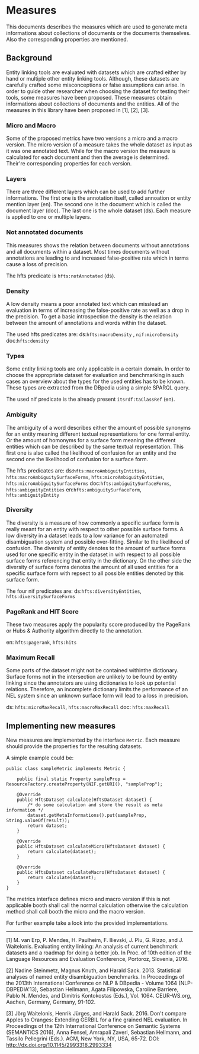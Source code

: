 # Measures

This documents describes the measures which are used to generate meta informations about
collections of documents or the documents themselves. Also the corresponding properties are
mentioned.

## Background 

Entity linking tools are evaluated with datasets which are crafted either by hand or multiple
other entity linking tools. Although, these datasets are carefully crafted some misconceptions
or false assumptions can arise. In order to guide other researcher when choosing the
dataset for testing their tools, some measures have been proposed. These measures obtain
informations about collections of documents and the entities. All of the measures
in this library have been proposed in [1], [2], [3].

### Micro and Macro

Some of the proposed metrics have two versions a micro and a macro version.
The micro version of a measure takes the whole dataset as input as it was one annotated text.
While for the macro version the measure is calculated for each document and then the average
is determined.  
Their're corresponding properties for each version.

### Layers

There are three different layers which can be used to add further informations. The first
one is the annotation itself, called annoation or entity mention layer (en). The second one
is the document which is called the document layer (doc). The last one is the whole dataset (ds).
Each measure is applied to one or multiple layers.

### Not annotated documents

This measures shows the relation between documents without annotations and all documents
within a dataset. Most times documents without annotations are leading to and increased 
false-positive rate which in terms cause a loss of precision.  

The hfts predicate is `hfts:notAnnotated` (ds).

### Density

A low density means a poor annotated text which can misslead an evaluation in terms
of increasing the false-positive rate as well as a drop in the precision.
To get a basic introspection the density is the relation between the amount
of annotations and words within the dataset.

The used hfts predicates are:
ds:`hfts:macroDensity` , `nif:microDensity`  
doc:`hfts:density`

### Types

Some entity linking tools are only applicable in a certain domain. 
In order to choose the appropriate dataset for evaluation and benchmarking
in such cases an overview about the types for the used entities has to be known.  
These types are extracted from the DBpedia using a simple SPARQL query.  

The used nif predicate is the already present `itsrdf:taClassRef` (en).

### Ambiguity

The ambiguity of a word describes either the amount of possible synonyms for an entity meaning 
different textual representations for one formal entity. Or the amount of homonyms for a surface form
meaning the different entities which can be described by the same textual representation.
This first one is also called the likelihood of confusion for an entity and the second one the likelihood
of confusion for a surface form.  

The hfts predicates are:
ds:`hfts:macroAmbiguityEntities`, `hfts:macroAmbiguitySurfaceForms`, `hfts:microAmbiguityEntities`, `hfts:microAmbiguitySurfaceForms` 
doc:`hfts:ambiguitySurfaceForms`, `hfts:ambiguityEntities` 
en:`hfts:ambiguitySurfaceForm`, `hfts:ambiguityEntity`

### Diversity

The diversity is a measure of how commonly a specific surface form is really meant for an entity
with respect to other possible surface forms. A low diversity in a dataset leads to a low variance
for an automated disambiguation system and possible over-fitting. Similar to the likelihood of confusion.
The diversity of entity denotes to the amount of surface forms used for one specific entity in
the dataset in with respect to all possible surface forms referencing that entity in the dictionary.
On the other side the diversity of surface forms denotes the amount of all used entities for a specific
surface form with repsect to all possible entities denoted by this surface form.

The four nif predicates are:
ds:`hfts:diversityEntities`, `hfts:diversitySurfaceForms`  

### PageRank and HIT Score

These two measures apply the popularity score produced by the PageRank or Hubs & Authority algorithm
directly to the annotation.

en: `hfts:pagerank`, `hfts:hits`

### Maximum Recall

Some parts of the dataset might not be contained withinthe dictionary. Surface forms not in the intersection are unlikely to be found by entity linking since the annotators are using dictionaries to look up potential relations.  Therefore,  an  incomplete  dictionary  limits  the performance of an NEL system since an unknown surface form will lead to a loss in precision.

ds: `hfts:microMaxRecall`, `hfts:macroMaxRecall`
doc: `hfts:maxRecall`

## Implementing new measures

New measures are implemented by the interface `Metric`. Each measure should provide the properties
for the resulting datasets.  

A simple example could be:

    public class sampleMetric implements Metric {

        public final static Property sampleProp = ResourceFactory.createProperty(NIF.getURI(), "sampleProp");

        @Override
        public HftsDataset calculate(HftsDataset dataset) {
            /* do some calculation and store the result as meta information */
            dataset.getMetaInformations().put(sampleProp, String.valueOf(result));
            return dataset;
        }

        @Override
        public HftsDataset calculateMicro(HftsDataset dataset) {
            return calculate(dataset);
        }

        @Override
        public HftsDataset calculateMacro(HftsDataset dataset) {
            return calculate(dataset);
        }
    }

The metrics interface defines micro and macro version if this is not applicable booth shall
call the normal calculation otherwise the calculation method shall call booth the micro and the macro version.  

For further example take a look into the provided implementations.
___

[1] M. van Erp, P. Mendes, H. Paulheim, F. Ilievski, J. Plu, G. Rizzo, and J. Waitelonis. Evaluating entity linking: An analysis of current benchmark datasets and a roadmap for doing a better job. In Proc. of 10th edition of the Language Resources and Evaluation Conference, Portoroz, Slovenia, 2016.

[2] Nadine Steinmetz, Magnus Knuth, and Harald Sack. 2013. Statistical analyses of named entity disambiguation benchmarks. In Proceedings of the 2013th International Conference on NLP & DBpedia - Volume 1064 (NLP-DBPEDIA'13), Sebastian Hellmann, Agata Filipowska, Caroline Barriere, Pablo N. Mendes, and Dimitris Kontokostas (Eds.), Vol. 1064. CEUR-WS.org, Aachen, Germany, Germany, 91-102.

[3] Jörg Waitelonis, Henrik Jürges, and Harald Sack. 2016. Don't compare Apples to Oranges: Extending GERBIL for a fine grained NEL evaluation. In Proceedings of the 12th International Conference on Semantic Systems (SEMANTiCS 2016), Anna Fensel, Amrapali Zaveri, Sebastian Hellmann, and Tassilo Pellegrini (Eds.). ACM, New York, NY, USA, 65-72. DOI: http://dx.doi.org/10.1145/2993318.2993334
